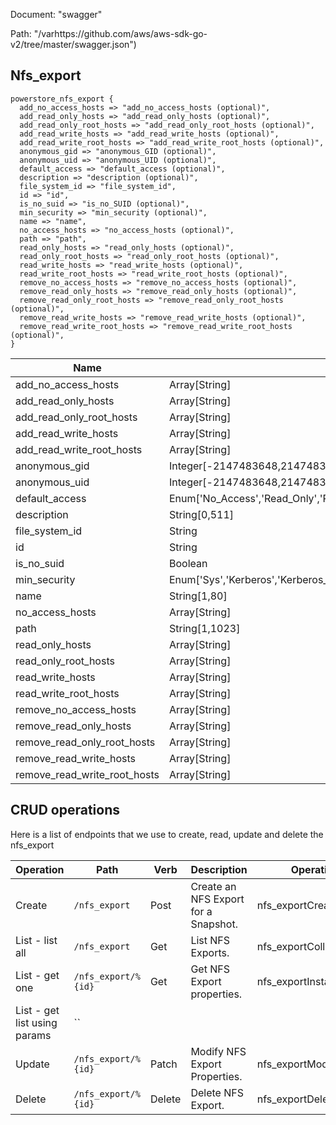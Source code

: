 Document: "swagger"


Path: "/varhttps://github.com/aws/aws-sdk-go-v2/tree/master/swagger.json")

## Nfs_export



```puppet
powerstore_nfs_export {
  add_no_access_hosts => "add_no_access_hosts (optional)",
  add_read_only_hosts => "add_read_only_hosts (optional)",
  add_read_only_root_hosts => "add_read_only_root_hosts (optional)",
  add_read_write_hosts => "add_read_write_hosts (optional)",
  add_read_write_root_hosts => "add_read_write_root_hosts (optional)",
  anonymous_gid => "anonymous_GID (optional)",
  anonymous_uid => "anonymous_UID (optional)",
  default_access => "default_access (optional)",
  description => "description (optional)",
  file_system_id => "file_system_id",
  id => "id",
  is_no_suid => "is_no_SUID (optional)",
  min_security => "min_security (optional)",
  name => "name",
  no_access_hosts => "no_access_hosts (optional)",
  path => "path",
  read_only_hosts => "read_only_hosts (optional)",
  read_only_root_hosts => "read_only_root_hosts (optional)",
  read_write_hosts => "read_write_hosts (optional)",
  read_write_root_hosts => "read_write_root_hosts (optional)",
  remove_no_access_hosts => "remove_no_access_hosts (optional)",
  remove_read_only_hosts => "remove_read_only_hosts (optional)",
  remove_read_only_root_hosts => "remove_read_only_root_hosts (optional)",
  remove_read_write_hosts => "remove_read_write_hosts (optional)",
  remove_read_write_root_hosts => "remove_read_write_root_hosts (optional)",
}
```

| Name        | Type           | Required       |
| ------------- | ------------- | ------------- |
|add_no_access_hosts | Array[String] | false |
|add_read_only_hosts | Array[String] | false |
|add_read_only_root_hosts | Array[String] | false |
|add_read_write_hosts | Array[String] | false |
|add_read_write_root_hosts | Array[String] | false |
|anonymous_gid | Integer[-2147483648,2147483647] | false |
|anonymous_uid | Integer[-2147483648,2147483647] | false |
|default_access | Enum['No_Access','Read_Only','Read_Write','Root','Read_Only_Root'] | false |
|description | String[0,511] | false |
|file_system_id | String | true |
|id | String | true |
|is_no_suid | Boolean | false |
|min_security | Enum['Sys','Kerberos','Kerberos_With_Integrity','Kerberos_With_Encryption'] | false |
|name | String[1,80] | true |
|no_access_hosts | Array[String] | false |
|path | String[1,1023] | true |
|read_only_hosts | Array[String] | false |
|read_only_root_hosts | Array[String] | false |
|read_write_hosts | Array[String] | false |
|read_write_root_hosts | Array[String] | false |
|remove_no_access_hosts | Array[String] | false |
|remove_read_only_hosts | Array[String] | false |
|remove_read_only_root_hosts | Array[String] | false |
|remove_read_write_hosts | Array[String] | false |
|remove_read_write_root_hosts | Array[String] | false |



## CRUD operations

Here is a list of endpoints that we use to create, read, update and delete the nfs_export

| Operation | Path | Verb | Description | OperationID |
| ------------- | ------------- | ------------- | ------------- | ------------- |
|Create|`/nfs_export`|Post|Create an NFS Export for a Snapshot.|nfs_exportCreate|
|List - list all|`/nfs_export`|Get|List NFS Exports.|nfs_exportCollectionQuery|
|List - get one|`/nfs_export/%{id}`|Get|Get NFS Export properties.|nfs_exportInstanceQuery|
|List - get list using params|``||||
|Update|`/nfs_export/%{id}`|Patch|Modify NFS Export Properties.|nfs_exportModify|
|Delete|`/nfs_export/%{id}`|Delete|Delete NFS Export.|nfs_exportDelete|
